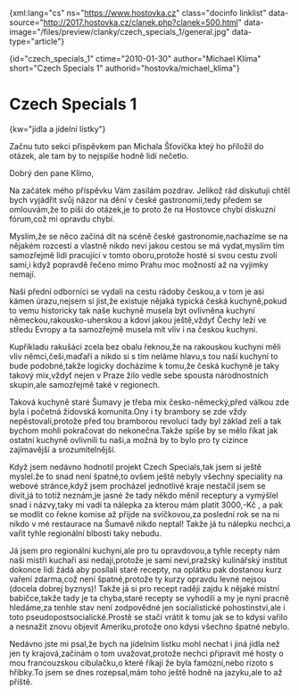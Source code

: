 
{xml:lang="cs" ns="https://www.hostovka.cz" class="docinfo linklist" data-source="http://2017.hostovka.cz/clanek.php?clanek=500.html" data-image="/files/preview/clanky/czech\_specials\_1/general.jpg" data-type="article"}

{id="czech\_specials\_1" ctime="2010-01-30" author="Michael Klíma" short="Czech Specials 1" authorid="hostovka/michael_klima"}

# Czech Specials 1

<!-- generated attribute kw by user_udpatekw.sh on 2019-04-16, do not edit -->

{kw="jídla a jídelní lístky"}

Začnu tuto sekci přispěvkem pan Michala Šťovíčka kteý ho přiložil do otázek, ale tam by to nejspíše hodně lidí nečetlo.

Dobrý den pane Klímo,

Na začátek mého příspěvku Vám zasílám pozdrav. Jelikož rád diskutuji chtěl bych vyjádřit svůj názor na dění v české gastronomii,tedy předem se omlouvám,že to píši do otázek,je to proto že na Hostovce chybí diskuzní fórum,což mi opravdu chybí.

Myslím,že se něco začíná dít na scéně české gastronomie,nachazíme se na nějakém rozcestí a vlastně nikdo neví jakou cestou se má vydat,myslím tím samozřejmě lidi pracující v tomto oboru,protože hosté si svou cestu zvolí sami,i když popravdě řečeno mimo Prahu moc možností až na vyjimky nemají.

Naši přední odborníci se vydali na cestu rádoby českou,a v tom je asi kámen úrazu,nejsem si jist,že existuje nějaká typická česká kuchyně,pokud to vemu historicky tak naše kuchyně musela být ovlivněna kuchyní německou,rakousko-uherskou a kdoví jakou ještě,vždyť Čechy leží ve středu Evropy a ta samozřejmě musela mít vliv i na českou kuchyni.

Kupříkladu rakušáci zcela bez obalu řeknou,že na rakouskou kuchyni měli vliv němci,češi,maďaři a nikdo si s tím neláme hlavu,s tou naší kuchyní to bude podobné,takže logicky docházíme k tomu,že česká kuchyně je taky takový mix,vždyť nejen v Praze žilo vedle sebe spousta národnostních skupin,ale samozřejmě také v regionech.

Taková kuchyně staré Šumavy je třeba mix česko-německý,před válkou zde byla i početná židovská komunita.Ony i ty brambory se zde vždy nepěstovali,protože před tou bramborou revolucí tady byl základ zelí a tak bychom mohli pokračovat do nekonečna.Takže spíše by se mělo říkat jak ostatní kuchyně ovlivnili tu naši,a možná by to bylo pro ty cizince zajímavější a srozumitelnější.

Když jsem nedávno hodnotil projekt Czech Specials,tak jsem si ještě myslel.že to snad není špatné,to ovšem ještě nebyly všechny speciality na webové stránce,když jsem procházel jednotlivé kraje nestačil jsem se divit,já to totiž neznám,je jasné že tady někdo měnil receptury a vymýšlel snad i názvy,taky mi vadí ta nálepka za kterou mám platit 3000,-Kč , a pak se modlit co řekne komise až přijde na svíčkovou,za poslední rok se na ni nikdo v mé restaurace na Šumavě nikdo neptal! Takže já tu nálepku nechci,a vařit tyhle regionální blbosti taky nebudu.

Já jsem pro regionální kuchyni,ale pro tu opravdovou,a tyhle recepty nám naši mistři kuchaři asi nedají,protože je sami neví,pražský kulinářský institut dokonce lidi žádá aby posílali staré recepty, na oplátku pak dostanou kurz vaření zdarma,což není špatné,protože ty kurzy opravdu levné nejsou (docela dobrej byznys)! Takže já si pro recept raději zajdu k nějaké místní babičce,takže tady je ta chyba,staré recepty se vyhodili a my je nyní pracně hledáme,za tenhle stav není zodpovědné jen socialistické pohostinství,ale i toto pseudopostsocialické.Prostě se stačí vrátit k tomu jak se to kdysi vařilo a nesnažit znovu objevit Ameriku,protože ono kdysi všechno špatné nebylo.

Nedávno jste mi psal,že bych na jídelním lístku mohl nechat i jiná jídla než jen ty krajová,začínám o tom uvažovat,protože nechci připravit mé hosty o mou francouzskou cibulačku,o které říkají že byla famózní,nebo rizoto s hříbky.To jsem se dnes rozepsal,mám toho ještě hodně na jazyku,ale to až příště.

